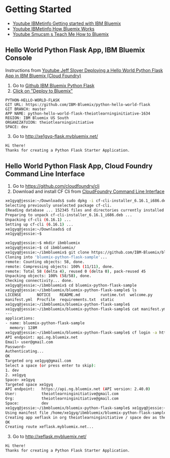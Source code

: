 # Getting Started

- [Youtube IBMetinfo Getting started with IBM Bluemix](https://youtu.be/MtBdbaCQV8A)
- [Youtube IBMetinfo How Bluemix Works](https://www.youtube.com/watch?v=OD1NP-Yk2BI)
- [Youtube Smucsm s Teach Me How to Bluemix](https://youtu.be/10GV_MfasW4)


## Hello World Python Flask App, IBM Bluemix Console

Instructions from [Youtube Jeff Sloyer Deploying a Hello World Python Flask App in IBM Bluemix (Cloud Foundry)](https://www.youtube.com/watch?v=b-SF3bgaQTw)


1. Go to [Github IBM Bluemix Python Flask](https://github.com/IBM-Bluemix/python-hello-world-flask)
2. [Click on "Deploy to Bluemix"](https://bluemix.net/deploy?repository=https://github.com/IBM-Bluemix/bluemix-python-flask-sample)

```
PYTHON-HELLO-WORLD-FLASK
GIT URL: https://github.com/IBM-Bluemix/python-hello-world-flask
GIT BRANCH: master
APP NAME: python-hello-world-flask-theiotlearninginitiative-1634
REGION: IBM Bluemix US South
ORGANIZATUION: theiotlearninginitiative
SPACE: dev
```
3. Go to
http://xe1gyq-flask.mybluemix.net/

```sh
Hi there!
Thanks for creating a Python Flask Starter Application.
```

## Hello World Python Flask App, Cloud Foundry Command Line Interface

1. Go to https://github.com/cloudfoundry/cli
2. Download and install CF Cli from [CloudFoundry Command Line Interface](https://github.com/cloudfoundry/cli/releases)

```sh
xe1gyq@jessie:~/Downloads$ sudo dpkg -i cf-cli-installer_6.16.1_i686.deb 
Selecting previously unselected package cf-cli.
(Reading database ... 152345 files and directories currently installed.)
Preparing to unpack cf-cli-installer_6.16.1_i686.deb ...
Unpacking cf-cli (6.16.1) ...
Setting up cf-cli (6.16.1) ...
xe1gyq@jessie:~/Downloads$ cd
xe1gyq@jessie:~$ 
```

```sh
xe1gyq@jessie:~$ mkdir ibmbluemix
xe1gyq@jessie:~$ cd ibmbluemix/
xe1gyq@jessie:~/ibmbluemix$ git clone https://github.com/IBM-Bluemix/bluemix-python-flask-sample.git
Cloning into 'bluemix-python-flask-sample'...
remote: Counting objects: 58, done.
remote: Compressing objects: 100% (11/11), done.
remote: Total 58 (delta 4), reused 0 (delta 0), pack-reused 45
Unpacking objects: 100% (58/58), done.
Checking connectivity... done.
xe1gyq@jessie:~/ibmbluemix$ cd bluemix-python-flask-sample
xe1gyq@jessie:~/ibmbluemix/bluemix-python-flask-sample$ ls
LICENSE       NOTICE    README.md         runtime.txt  welcome.py
manifest.yml  Procfile  requirements.txt  static
xe1gyq@jessie:~/ibmbluemix/bluemix-python-flask-sample$ 
xe1gyq@jessie:~/ibmbluemix/bluemix-python-flask-sample$ cat manifest.yml
---
applications:
- name: bluemix-python-flask-sample
  memory: 128M
xe1gyq@jessie:~/ibmbluemix/bluemix-python-flask-sample$ cf login -a https://api.ng.bluemix.net
API endpoint: api.ng.bluemix.net
Email> user@gmail.com
Password> 
Authenticating...
OK
Targeted org xe1gyq@gmail.com
Select a space (or press enter to skip):
1. dev
2. xe1gyq
Space> xe1gyq
Targeted space xe1gyq
API endpoint:   https://api.ng.bluemix.net (API version: 2.40.0)   
User:           theiotlearninginitiative@gmail.com   
Org:            theiotlearninginitiative@gmail.com   
Space:          dev   
xe1gyq@jessie:~/ibmbluemix/bluemix-python-flask-sample$ xe1gyq@jessie:~/ibmbluemix/bluemix-python-flask-sample$ cf push xeflask -m 128M
Using manifest file /home/xe1gyq/ibmbluemix/bluemix-python-flask-sample/manifest.yml
Creating app xeflask in org theiotlearninginitiative / space dev as theiotlearninginitiative...
OK
Creating route xeflask.mybluemix.net...
```
3. Go to
http://xeflask.mybluemix.net/

```sh
Hi there!
Thanks for creating a Python Flask Starter Application.
```